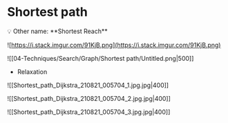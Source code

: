 # Shortest path

<aside>
💡 Other name: **Shortest Reach**

</aside>

![https://i.stack.imgur.com/91KjB.png](https://i.stack.imgur.com/91KjB.png)

![[04-Techniques/Search/Graph/Shortest path/Untitled.png|500]]


- Relaxation

![[Shortest_path_Dijkstra_210821_005704_1.jpg.jpg|400]]

![[Shortest_path_Dijkstra_210821_005704_2.jpg.jpg|400]]

![[Shortest_path_Dijkstra_210821_005704_3.jpg.jpg|400]]
